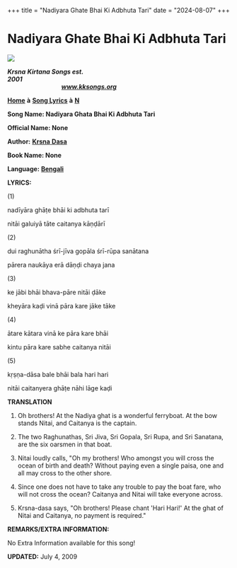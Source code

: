 +++
title = "Nadiyara Ghate Bhai Ki Adbhuta Tari"
date = "2024-08-07"
+++

# Nadiyara Ghate Bhai Ki Adbhuta Tari
**[![](http://kksongs.org/image_files/image002.jpg)](http://kksongs.org/)**

**_Krsna_** **_Kirtana Songs est. 2001_**                                                                                                                                                      **_www.kksongs.org_**

**[Home](http://kksongs.org/)** **à** **[Song Lyrics](http://kksongs.org/lyrics.html)** **à** **[N](http://kksongs.org/songs/song_n.html)**

**Song Name: Nadiyara Ghata Bhai Ki Adbhuta Tari**

**Official Name: None**

**Author:** [**Krsna** **Dasa**](http://kksongs.org/authors/list/krsnadasa.html)

**Book Name: None**

**Language:** [**Bengali**](http://kksongs.org/language/list/bengali.html)

**LYRICS:**

(1)

nadīyāra ghāṭe bhāi ki adbhuta tarī

nitāi galuiyā tāte caitanya kāṇḍārī

(2)

dui raghunātha śrī-jīva gopāla śrī-rūpa sanātana

pārera naukāya erā dāṇḍi chaya jana

(3)

ke jābi bhāi bhava-pāre nitāi ḍāke

kheyāra kaḍi vinā pāra kare jāke tāke

(4)

ātare kātara vinā ke pāra kare bhāi

kintu pāra kare sabhe caitanya nitāi

(5)

kṛṣṇa-dāsa bale bhāi bala hari hari

nitāi caitanyera ghāṭe nāhi lāge kaḍi

**TRANSLATION**

1) Oh brothers! At the Nadiya ghat is a wonderful ferryboat. At the bow stands Nitai, and Caitanya is the captain.

2) The two Raghunathas, Sri Jiva, Sri Gopala, Sri Rupa, and Sri Sanatana, are the six oarsmen in that boat.

3) Nitai loudly calls, "Oh my brothers! Who amongst you will cross the ocean of birth and death? Without paying even a single paisa, one and all may cross to the other shore.

4) Since one does not have to take any trouble to pay the boat fare, who will not cross the ocean? Caitanya and Nitai will take everyone across.

5) Krsna-dasa says, "Oh brothers! Please chant 'Hari Hari!' At the ghat of Nitai and Caitanya, no payment is required."

**REMARKS/EXTRA INFORMATION:**

No Extra Information available for this song!

**UPDATED:** July 4, 2009